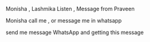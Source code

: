 Monisha , Lashmika Listen , Message from Praveen


Monisha call me  , or message me in whatsapp

send me message WhatsApp and getting this message